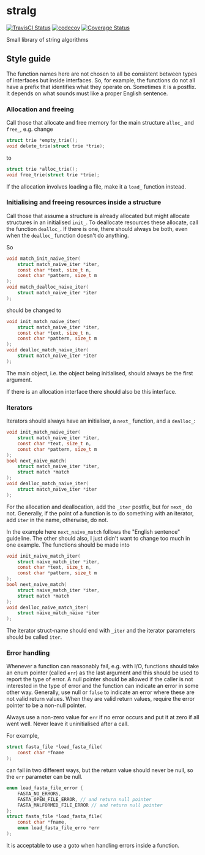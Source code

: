 
# stralg

[![TravisCI Status](https://travis-ci.org/mailund/stralg.svg?branch=master)](https://travis-ci.org/mailund/stralg)
[![codecov](https://codecov.io/gh/mailund/stralg/branch/master/graph/badge.svg)](https://codecov.io/gh/mailund/stralg)
[![Coverage Status](https://coveralls.io/repos/github/mailund/stralg/badge.svg?branch=master)](https://coveralls.io/github/mailund/stralg?branch=master)

Small library of string algorithms

## Style guide

The function names here are not chosen to all be consistent between types of interfaces but inside interfaces. So, for example, the functions do not all have a prefix that identifies what they operate on. Sometimes it is a postfix. It depends on what sounds must like a proper English sentence.

### Allocation and freeing

Call those that allocate and free memory for the main structure `alloc_` and `free_`, e.g. change

```c
struct trie *empty_trie();
void delete_trie(struct trie *trie);
```

to

```c
struct trie *alloc_trie();
void free_trie(struct trie *trie);
```

If the allocation involves loading a file, make it a `load_` function instead.

### Initialising and freeing resources inside a structure

Call those that assume a structure is already allocated but might allocate structures in an initialised `init_`. To deallocate resources these allocate, call the function `dealloc_`. If there is one, there should always be both, even when the `dealloc_` function doesn't do anything.

So

```c
void match_init_naive_iter(
    struct match_naive_iter *iter,
    const char *text, size_t n,
    const char *pattern, size_t m
);
void match_dealloc_naive_iter(
    struct match_naive_iter *iter
);
```

should be changed to

```c
void init_match_naive_iter(
    struct match_naive_iter *iter,
    const char *text, size_t n,
    const char *pattern, size_t m
);
void dealloc_match_naive_iter(
    struct match_naive_iter *iter
);
```

The main object, i.e. the object being initialised, should always be the first argument.

If there is an allocation interface there should also be this interface.

### Iterators

Iterators should always have an initialiser, a `next_` function, and a `dealloc_`:

```c
void init_match_naive_iter(
    struct match_naive_iter *iter,
    const char *text, size_t n,
    const char *pattern, size_t m
);
bool next_naive_match(
    struct match_naive_iter *iter,
    struct match *match
);
void dealloc_match_naive_iter(
    struct match_naive_iter *iter
);
```

For the allocation and deallocation, add the `_iter` postfix, but for `next_` do not. Generally, if the point of a function is to do something with an iterator, add `iter` in the name, otherwise, do not.

In the example here `next_naive_match` follows the "English sentence" guideline. The other should also, I just didn't want to change too much in one example. The functions should be made into

```c
void init_naive_match_iter(
    struct naive_match_iter *iter,
    const char *text, size_t n,
    const char *pattern, size_t m
);
bool next_naive_match(
    struct naive_match_iter *iter,
    struct match *match
);
void dealloc_naive_match_iter(
    struct naive_match_naive *iter
);
```

The iterator struct-name should end with `_iter` and the iterator parameters should be called `iter`.

### Error handling

Whenever a function can reasonably fail, e.g. with I/O, functions should take an enum pointer (called `err`) as the last argument and this should be used to report the type of error. A null pointer should be allowed if the caller is not interested in the type of error and the function can indicate an error in some other way. Generally, use null or `false` to indicate an error where these are not valid return values. When they are valid return values, require the error pointer to be a non-null pointer.

Always use a non-zero value for `err` if no error occurs and put it at zero if all went well. Never leave it uninitialised after a call.

For example,

```c
struct fasta_file *load_fasta_file(
    const char *fname
);
```

can fail in two different ways, but the return value should never be null, so the `err` parameter can be null.

```c
enum load_fasta_file_error {
    FASTA_NO_ERRORS,
    FASTA_OPEN_FILE_ERROR, // and return null pointer
    FASTA_MALFORMED_FILE_ERROR // and return null pointer
};
struct fasta_file *load_fasta_file(
    const char *fname,
    enum load_fasta_file_erro *err
);
```

It is acceptable to use a goto when handling errors inside a function.

